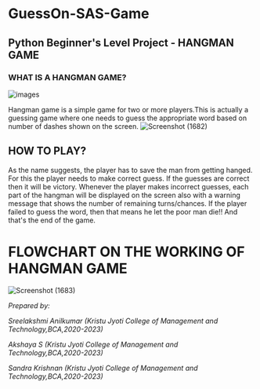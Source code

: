 # GuessOn-SAS-Game
## Python Beginner's Level Project - HANGMAN GAME ##
### WHAT IS A HANGMAN GAME? ##

![images](https://user-images.githubusercontent.com/87942525/135225783-458b6e4e-9d67-4c51-a97e-e5e6a210e751.png)

Hangman game is a simple game for two or more players.This is actually a guessing game 
where one needs to guess the appropriate word based on number of dashes shown on the screen.
![Screenshot (1682)](https://user-images.githubusercontent.com/87942525/135227099-1de10162-b632-47a3-99db-452904331fd8.png)

## HOW TO PLAY? ##
As the name suggests, the player has to save the man from getting hanged. For this the player needs to make correct guess. 
If the guesses are correct then it will be victory.
Whenever the player makes incorrect guesses, each part of the hangman will be displayed on the screen also with a warning message that shows the number of remaining turns/chances.
If the player failed to guess the word, then that means he let the poor man die!! 
And that's the end of the game.


# FLOWCHART ON THE WORKING OF HANGMAN GAME #
![Screenshot (1683)](https://user-images.githubusercontent.com/87942525/135232160-89b193c1-5116-4dce-93c4-2b4e497b7e4f.png)

*Prepared by:*

*Sreelakshmi Anilkumar (Kristu Jyoti College of Management and Technology,BCA,2020-2023)*


*Akshaya S (Kristu Jyoti College of Management and Technology,BCA,2020-2023)*


*Sandra Krishnan (Kristu Jyoti College of Management and Technology,BCA,2020-2023)*
